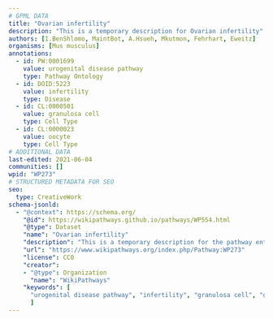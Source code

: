 ```yaml
---
# GPML DATA
title: "Ovarian infertility"
description: "This is a temporary description for Ovarian infertility"
authors: [I.BenShlomo, MaintBot, A.Hsueh, Mkutmon, Fehrhart, Eweitz]
organisms: [Mus musculus]
annotations:
  - id: PW:0001699
    value: urogenital disease pathway
    type: Pathway Ontology
  - id: DOID:5223
    value: infertility
    type: Disease
  - id: CL:0000501
    value: granulosa cell
    type: Cell Type
  - id: CL:0000023
    value: oocyte
    type: Cell Type
# ADDITIONAL DATA
last-edited: 2021-06-04
communities: []
wpid: "WP273"
# STRUCTURED METADATA FOR SEO
seo:
  type: CreativeWork
schema-jsonld:
  - "@context": https://schema.org/
    "@id": https://wikipathways.github.io/pathways/WP554.html
    "@type": Dataset
    "name": "Ovarian infertility"
    "description": "This is a temporary description for the pathway entitled: Ovarian infertility"
    "url": "https://www.wikipathways.org/index.php/Pathway:WP273"
    "license": CC0
    "creator":
    - "@type": Organization
      "name": "WikiPathways"
    "keywords": [
      "urogenital disease pathway", "infertility", "granulosa cell", "oocyte",
      ]
---
```

